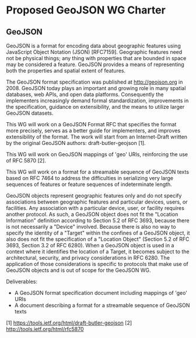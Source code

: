 Proposed GeoJSON WG Charter
===========================

GeoJSON
-------

GeoJSON is a format for encoding data about geographic features using
JavaScript Object Notation (JSON) [RFC7159]. Geographic features need not be
physical things; any thing with properties that are bounded in space may be
considered a feature. GeoJSON provides a means of representing both the
properties and spatial extent of features.

The GeoJSON format specification was published at http://geojson.org in 2008.
GeoJSON today plays an important and growing role in many spatial databases,
web APIs, and open data platforms. Consequently the implementers increasingly
demand formal standardization, improvements in the specification, guidance
on extensibility, and the means to utilize larger GeoJSON datasets.

This WG will work on a GeoJSON Format RFC that specifies the format more
precisely, serves as a better guide for implementers, and improves
extensibility of the format. The work will start from an Internet-Draft written
by the original GeoJSON authors: draft-butler-geojson [1].

This WG will work on GeoJSON mappings of 'geo' URIs, reinforcing the use of
RFC 5870 [2].

This WG will work on a format for a streamable sequence of GeoJSON texts based
on RFC 7464 to address the difficulties in serializing very large sequences of
features or feature sequences of indeterminate length.

GeoJSON objects represent geographic features only and do not specify
associations between geographic features and particular devices, users, or
facilities. Any association with a particular device, user, or facility
requires another protocol. As such, a GeoJSON object does not fit the "Location
Information" definition according to Section 5.2 of RFC 3693, because there is
not necessarily a "Device" involved. Because there is also no way to specify
the identity of a "Target" within the confines of a GeoJSON object, it also
does not fit the specification of a "Location Object" (Section 5.2 of RFC 3693,
Section 3.2 of RFC 6280). When a GeoJSON object is used in a context where it
identifies the location of a Target, it becomes subject to the architectural,
security, and privacy considerations in RFC 6280. The application of those
considerations is specific to protocols that make use of GeoJSON objects and is
out of scope for the GeoJSON WG.

Deliverables:

* A GeoJSON format specification document including mappings of 'geo' URIs
* A document describing a format for a streamable sequence of GeoJSON texts

[1] https://tools.ietf.org/html/draft-butler-geojson
[2] http://tools.ietf.org/html/rfc5870
